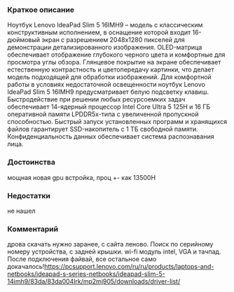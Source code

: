 ### **Краткое описание**
Ноутбук Lenovo IdeaPad Slim 5 16IMH9 – модель с классическим конструктивным исполнением, в оснащение которой входит 16-дюймовый экран с разрешением 2048x1280 пикселей для демонстрации детализированного изображения. OLED-матрица обеспечивает отображение глубокого черного цвета и комфортные для просмотра углы обзора. Глянцевое покрытие на экране обеспечивает естественную контрастность и цветопередачу картинки, что делает модель подходящей для обработки изображений.  Для комфортной работы в условиях недостаточной освещенности ноутбук Lenovo IdeaPad Slim 5 16IMH9 предусматривает белую подсветку клавиш. Быстродействие при решении любых ресурсоемких задач обеспечивает 14-ядерный процессор Intel Core Ultra 5 125H и 16 ГБ оперативной памяти LPDDR5x-типа с увеличенной пропускной способностью. Быстрый запуск установленных программ и хранящихся файлов гарантирует SSD-накопитель с 1 ТБ свободной памяти. Конфиденциальность данных обеспечивает система распознавания лица.

### **Достоинства**
мощная новая gpu встройка, проц +- как 13500H

### **Недостатки**
не нашел

### **Комментарий**
дрова скачать нужно заранее, с сайта леново. Поиск по серийному номеру устройства, с задней крышки. wi-fi модуль intel, VGA и тачпад. После подключения файвай, все остальное само докачалось!https://pcsupport.lenovo.com/ru/ru/products/laptops-and-netbooks/ideapad-s-series-netbooks/ideapad-slim-5-14imh9/83da/83da004lrk/mp2mj905/downloads/driver-list/

